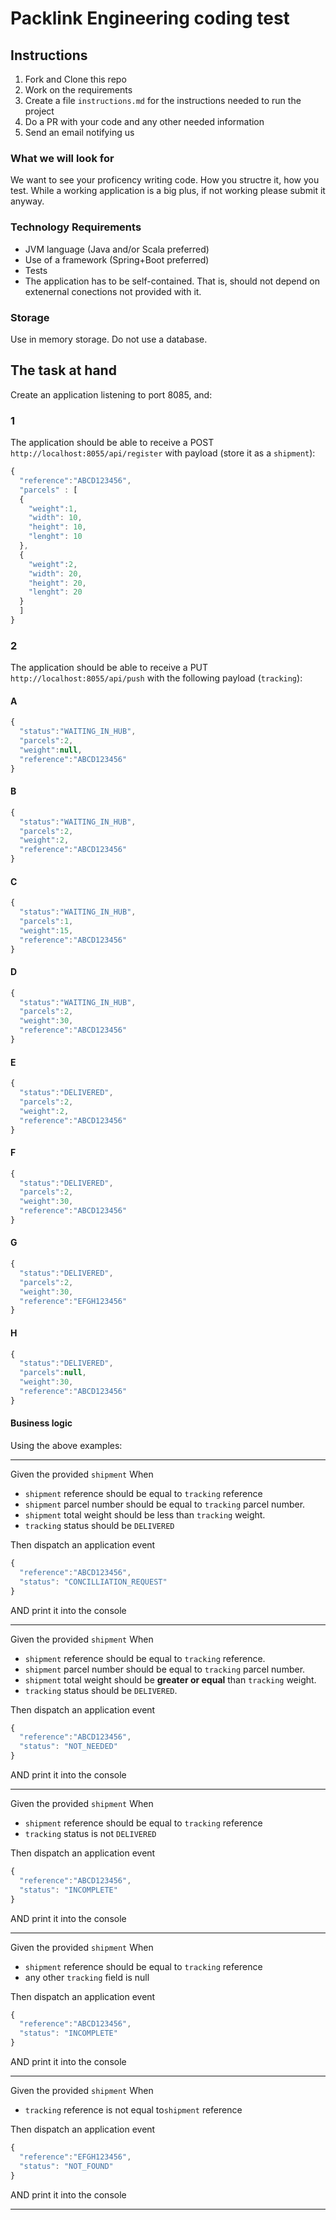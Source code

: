 # Packlink Engineering coding test

## Instructions

1. Fork and Clone this repo
2. Work on the requirements
3. Create a file `instructions.md` for the instructions needed to run the project
4. Do a PR with your code and any other needed information
5. Send an email notifying us

### What we will look for
We want to see your proficency writing code. How you structre it, how you test.
While a working application is a big plus, if not working please submit it anyway.

### Technology Requirements

- JVM language (Java and/or Scala preferred)
- Use of a framework (Spring+Boot preferred)
- Tests
- The application has to be self-contained. That is, should not depend on extenernal conections not provided with it.

### Storage
Use in memory storage. Do not use a database.

## The task at hand
Create an application listening to port 8085, and:

### 1
The application should be able to receive a
POST `http://localhost:8055/api/register` with payload (store it as a `shipment`):

```javascript
{
  "reference":"ABCD123456",
  "parcels" : [
  {
    "weight":1,
    "width": 10,
    "height": 10,
    "lenght": 10
  },
  {
    "weight":2,
    "width": 20,
    "height": 20,
    "lenght": 20
  }
  ]
}
```


### 2

The application should be able to receive a
PUT `http://localhost:8055/api/push` with the following payload (`tracking`):

#### A

```javascript
{
  "status":"WAITING_IN_HUB",
  "parcels":2,
  "weight":null,
  "reference":"ABCD123456"
}
```

#### B

```javascript
{
  "status":"WAITING_IN_HUB",
  "parcels":2,
  "weight":2,
  "reference":"ABCD123456"
}
```

#### C

```javascript
{
  "status":"WAITING_IN_HUB",
  "parcels":1,
  "weight":15,
  "reference":"ABCD123456"
}
```

#### D

```javascript
{
  "status":"WAITING_IN_HUB",
  "parcels":2,
  "weight":30,
  "reference":"ABCD123456"
}
```

#### E

```javascript
{
  "status":"DELIVERED",
  "parcels":2,
  "weight":2,
  "reference":"ABCD123456"
}
```

#### F

```javascript
{
  "status":"DELIVERED",
  "parcels":2,
  "weight":30,
  "reference":"ABCD123456"
}
```

#### G

```javascript
{
  "status":"DELIVERED",
  "parcels":2,
  "weight":30,
  "reference":"EFGH123456"
}
```

#### H

```javascript
{
  "status":"DELIVERED",
  "parcels":null,
  "weight":30,
  "reference":"ABCD123456"
}
```

#### Business logic
Using the above examples:

-----

Given the provided `shipment` 
When
- `shipment` reference should be equal to `tracking` reference 
- `shipment` parcel number should be equal to `tracking` parcel number.
- `shipment` total weight should be less than `tracking` weight.
- `tracking` status should be `DELIVERED`

Then dispatch an application event

```javascript
{
  "reference":"ABCD123456",
  "status": "CONCILLIATION_REQUEST"
}
```
AND print it into the console

- - - - - 

Given the provided `shipment` 
When
- `shipment` reference should be equal to `tracking` reference. 
- `shipment` parcel number should be equal to `tracking` parcel number.
- `shipment` total weight should be **greater or equal** than `tracking` weight.
- `tracking` status should be `DELIVERED`.

Then dispatch an application event

```javascript
{
  "reference":"ABCD123456",
  "status": "NOT_NEEDED"
}
```
AND print it into the console

- - - - - 

Given the provided `shipment` 
When

- `shipment` reference should be equal to `tracking` reference 
- `tracking` status is not `DELIVERED`

Then dispatch an application event

```javascript
{
  "reference":"ABCD123456",
  "status": "INCOMPLETE"
}
```
AND print it into the console

- - - - - 
Given the provided `shipment` 
When

- `shipment` reference should be equal to `tracking` reference 
- any other `tracking` field is null

Then dispatch an application event

```javascript
{
  "reference":"ABCD123456",
  "status": "INCOMPLETE"
}
```
AND print it into the console
- - - - - 
Given the provided `shipment` 
When
- `tracking` reference is not equal to`shipment` reference 

Then dispatch an application event

```javascript
{
  "reference":"EFGH123456",
  "status": "NOT_FOUND"
}
```
AND print it into the console

- - - - - 


